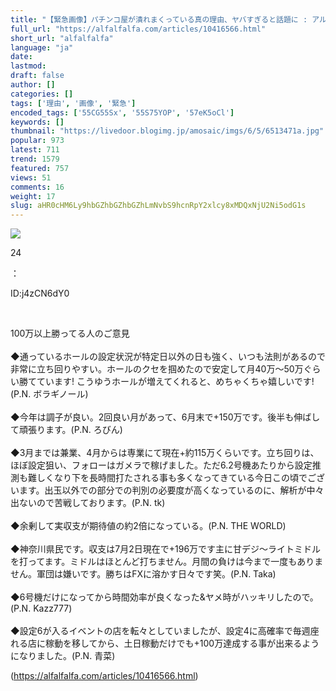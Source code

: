 ```yaml
---
title: "【緊急画像】パチンコ屋が潰れまくっている真の理由、ヤバすぎると話題に : アルファルファモザイク"
full_url: "https://alfalfalfa.com/articles/10416566.html"
short_url: "alfalfalfa"
language: "ja"
date: 
lastmod: 
draft: false
author: []
categories: []
tags: ['理由', '画像', '緊急']
encoded_tags: ['55CG55Sx', '55S75YOP', '57eK5oCl']
keywords: []
thumbnail: "https://livedoor.blogimg.jp/amosaic/imgs/6/5/6513471a.jpg"
popular: 973
latest: 711
trend: 1579
featured: 757
views: 51
comments: 16
weight: 17
slug: aHR0cHM6Ly9hbGZhbGZhbGZhLmNvbS9hcnRpY2xlcy8xMDQxNjU2Ni5odG1s
---
```


![](https://livedoor.blogimg.jp/amosaic/imgs/6/5/6513471a.jpg)

<div><p class='res_info'><p class='res_num'>24</p>：<p class='res_name'></p><p class='res_matome'><p class='res_id'>ID:j4zCN6dY0</p></p></p><br> <p class='res_body_r1'>100万以上勝ってる人のご意見<br> <br> ◆通っているホールの設定状況が特定日以外の日も強く、いつも法則があるので非常に立ち回りやすい。ホールのクセを掴めたので安定して月40万～50万ぐらい勝てています! こうゆうホールが増えてくれると、めちゃくちゃ嬉しいです!(P.N. ボラギノール)<br> <br> ◆今年は調子が良い。2回良い月があって、6月末で+150万です。後半も伸ばして頑張ります。(P.N. ろびん)<br> <br> ◆3月までは兼業、4月からは専業にて現在+約115万くらいです。立ち回りは、ほぼ設定狙い、フォローはガメラで稼げました。ただ6.2号機あたりから設定推測も難しくなり下を長時間打たされる事も多くなってきている今日この頃でございます。出玉以外での部分での判別の必要度が高くなっているのに、解析が中々出ないので苦戦しております。(P.N. tk)<br> <br> ◆余剰して実収支が期待値の約2倍になっている。(P.N. THE WORLD)<br> <br> ◆神奈川県民です。収支は7月2日現在で+196万です主に甘デジ～ライトミドルを打ってます。ミドルはほとんど打ちません。月間の負けは今まで一度もありません。軍団は嫌いです。勝ちはFXに溶かす日々です笑。(P.N. Taka)<br> <br> ◆6号機だけになってから時間効率が良くなった&ヤメ時がハッキリしたので。(P.N. Kazz777)<br> <br> ◆設定6が入るイベントの店を転々としていましたが、設定4に高確率で毎週座れる店に稼動を移してから、土日稼動だけでも+100万達成する事が出来るようになりました。(P.N. 青菜)</p></div>

(https://alfalfalfa.com/articles/10416566.html)
